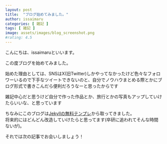 ```yaml
---
layout: post
title:  "ブログ始めてみました。"
author: issaimaru
categories: [ 雑記 ]
tags: [ 雑記 ]
image: assets/images/blog_screenshot.png
#rating: 4.5
---
```


こんにちは、issaimaruといいます。<br>

この度ブログを始めてみました。<br>

始めた理由としては、SNSはX(旧Twitter)しかやってなかったけど色々なフォロワーいるので下手なツイートできないのと、自分でノウハウまとめる際とかにブログ形式で書きこんだら便利だろうなーと思ったからです<br>

雑記中心だと思うけど自分で作った作品とか、旅行とかの写真もアップしていけたらいいな、と思っています<br>

ちなみにこのブログは[Jekyllの無料テンプレ](https://www.wowthemes.net/memoirs-free-jekyll-theme/)から取ってきました。<br>
将来的にはどんどん改造していけたらと思ってます(卒研に追われてそんな時間ないが)。<br>

それでは次の記事でお会いしましょう！